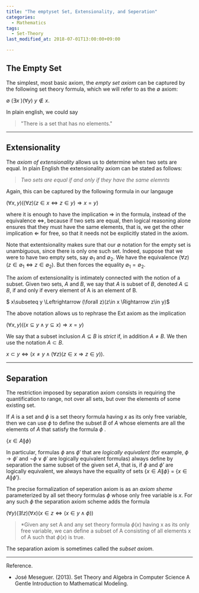 ```yaml
---
title: "The emptyset Set, Extensionality, and Seperation"
categories:
  - Mathematics
tags:
  - Set-Theory
last_modified_at: 2018-07-01T13:00:00+09:00

---
```


## The Empty Set

The simplest, most basic axiom, the *empty set axiom* can be captured by the following set theory formula, which we will refer to as the $\emptyset$ axiom:

$\emptyset$              ($\exists x$ )($\forall y$) $y \notin x$.

In plain english, we could say

>  "There is a set that has no elements."

-------

## Extensionality

The *axiom of extensionality* allows us to determine when two sets are equal. In plain English the extensionality axiom can be stated as follows:

>  *Two sets are equal if and only if they have the same elemnts*

Again, this can be captured by the following formula in our langauge

$(\forall x, y)((\forall z)(z\in x \Leftrightarrow  z\in y)\Rightarrow x=y)$

where it is enough to have the implication $\Rightarrow$ in the formula, instead of the equivalence $\Leftrightarrow$, because if two sets are equal, then logical reasoning alone ensures that they must have the same elements, that is, we get the other implication $\Leftarrow$ for free, so that it needs not be explicitly stated in the axiom.

Note that extentsionality makes sure that our $\emptyset$ notation for the empty set is unambiguous, since there is only one such set. Indeed, suppose that we were to have two empty sets, say $\emptyset_1$ and $\emptyset_2$. We have the equivalence $(\forall z)(z \in \emptyset_1 \Leftrightarrow z\in \emptyset_2)$. But then forces the equality $\emptyset_1=\emptyset_2$.

The axiom of extensionality is intimately connected with the notion of a subset. Given two sets, $A$ and $B$, we say that $A$ is subset of $B$, denoted $A\subseteq B$, if and only if every element of A is an element of B.

$ x\subseteq y \Leftrightarrow (\forall z)(z\in x \Rightarrow z\in y)$

The above notation allows us to rephrase the Ext axiom as the implication

$(\forall x, y)((x\subseteq y \wedge y\subseteq x)\Rightarrow x=y)$

We say that a subset inclusion $A\subseteq B$ is *strict* if, in addition $A\neq B$. We then use the notation $A\subset B$.

$x\subset y \Leftrightarrow (x\neq y\wedge(\forall z)(z\in x \Rightarrow z\in y))$.

-------

## Separation

The restriction imposed by separation axiom consists in requiring the quantification to range, not over all sets, but over the elements of some existing set.

If *A* is a set and $\phi$ is a set theory formula having *x* as its only free variable, then we can use $\phi$ to define the subset *B* of *A* whose elements are all the elements of *A* that satisfy the formula $\phi$ .

{$x\in A \| \phi$}

In particular, formulas $\phi$ ans $\phi'$ that are *logically equivalent* (for example, $\phi \rightarrow \phi'$ and $\neg \phi \vee \phi'$ are logically equivalent formulas) always define by separation the same subset of the given set *A*, that is, if $\phi$ and $\phi'$ are logically equivalent, we always have the equality of sets {$x\in A \| \phi$} = {$x\in A \| \phi'$}.

The precise formalization of seperation axiom is as an *axiom sheme* parameterized by all set theory formulas $\phi$ whose only free variable is *x*. For any such $\phi$ the separation axiom scheme adds the formula

$(\forall y)(\exists !z)(\forall x)(x\in z \Leftrightarrow (x \in y \wedge \phi))$

> *Given any set A and any set theory formula $\phi (x)$ having x as its only free variable, we can define a subset of A consisting of all elements x of A such that $\phi (x)$ is true.

The separation axiom is sometimes called the *subset axiom*.

-------

Reference.

* José Meseguer. (2013). Set Theory and Algebra in Computer Science A Gentle Introduction to Mathematical Modeling.
